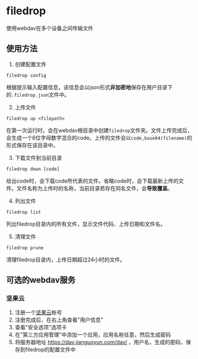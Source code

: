 # filedrop
使用webdav在多个设备之间传输文件

## 使用方法

1. 创建配置文件
```
filedrop config
```
根据提示输入配置信息，该信息会以json形式**非加密地**保存在用户目录下的`.filedrop.json`文件中。

2. 上传文件
```
filedrop up <filepath>
```
在第一次运行时，会在webdav根目录中创建`filedrop`文件夹。文件上传完成后，会生成一个6位字母数字混合的code。上传的文件会以`code,base64(filename)`的形式保存在该目录中。

3. 下载文件到当前目录
```
filedrop down [code]
```
给出code时，会下载code所代表的文件。省略code时，会下载最新上传的文件。文件名称为上传时的名称，当前目录若存在同名文件，会**导致覆盖**。

4. 列出文件
```
filedrop list
```
列出filedrop目录内的所有文件，显示文件代码、上传日期和文件名。

5. 清理文件
```
filedrop prune
```
清理filedrop目录内，上传日期超过24小时的文件。

## 可选的webdav服务
### 坚果云
1. 注册一个[坚果云](https://www.jianguoyun.com/)帐号
2. 注册完成后，在右上角查看"用户信息"
3. 查看"安全选项"选项卡
4. 在"第三方应用管理"中添加一个应用，应用名称任意，然后生成密码
5. 将服务器地址 https://dav.jianguoyun.com/dav/ ，用户名，生成的密码，保存到filedrop的配置文件中
